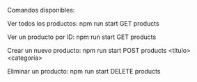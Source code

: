Comandos disponibles:

Ver todos los productos:
npm run start GET products

Ver un producto por ID:
npm run start GET products <id>

Crear un nuevo producto:
npm run start POST products <título> <precio> <categoría>

Eliminar un producto:
npm run start DELETE products <id>
